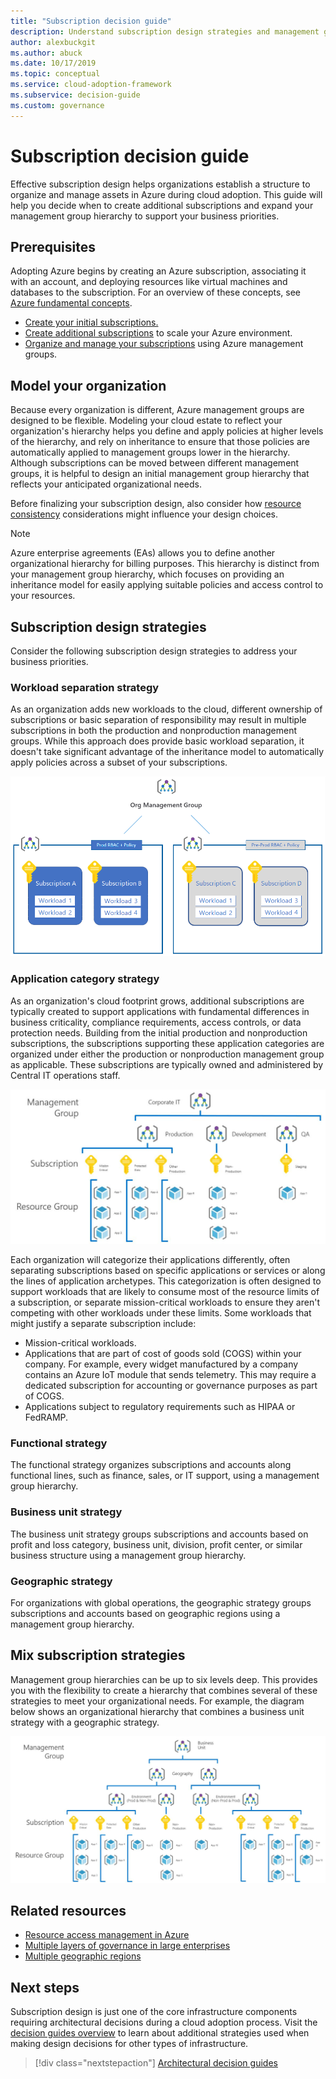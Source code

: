 ```yaml
---
title: "Subscription decision guide"
description: Understand subscription design strategies and management group hierarchy to organize your Azure assets.
author: alexbuckgit
ms.author: abuck
ms.date: 10/17/2019
ms.topic: conceptual
ms.service: cloud-adoption-framework
ms.subservice: decision-guide
ms.custom: governance
---
```


# Subscription decision guide

Effective subscription design helps organizations establish a structure to organize and manage assets in Azure during cloud adoption. This guide will help you decide when to create additional subscriptions and expand your management group hierarchy to support your business priorities.

## Prerequisites

Adopting Azure begins by creating an Azure subscription, associating it with an account, and deploying resources like virtual machines and databases to the subscription. For an overview of these concepts, see [Azure fundamental concepts](../../ready/considerations/fundamental-concepts.md).

- [Create your initial subscriptions.](../../ready/azure-best-practices/initial-subscriptions.md)
- [Create additional subscriptions](../../ready/azure-best-practices/scale-subscriptions.md) to scale your Azure environment.
- [Organize and manage your subscriptions](../../ready/azure-best-practices/organize-subscriptions.md) using Azure management groups.

## Model your organization

Because every organization is different, Azure management groups are designed to be flexible. Modeling your cloud estate to reflect your organization's hierarchy helps you define and apply policies at higher levels of the hierarchy, and rely on inheritance to ensure that those policies are automatically applied to management groups lower in the hierarchy. Although subscriptions can be moved between different management groups, it is helpful to design an initial management group hierarchy that reflects your anticipated organizational needs.

Before finalizing your subscription design, also consider how [resource consistency](../resource-consistency/index.md) considerations might influence your design choices.

> [!NOTE]
> Azure enterprise agreements (EAs) allows you to define another organizational hierarchy for billing purposes. This hierarchy is distinct from your management group hierarchy, which focuses on providing an inheritance model for easily applying suitable policies and access control to your resources.

## Subscription design strategies

Consider the following subscription design strategies to address your business priorities.

### Workload separation strategy

As an organization adds new workloads to the cloud, different ownership of subscriptions or basic separation of responsibility may result in multiple subscriptions in both the production and nonproduction management groups. While this approach does provide basic workload separation, it doesn't take significant advantage of the inheritance model to automatically apply policies across a subset of your subscriptions.

![Workload separation strategy](../../_images/ready/management-group-hierarchy-v2.png)

### Application category strategy

As an organization's cloud footprint grows, additional subscriptions are typically created to support applications with fundamental differences in business criticality, compliance requirements, access controls, or data protection needs. Building from the initial production and nonproduction subscriptions, the subscriptions supporting these application categories are organized under either the production or nonproduction management group as applicable. These subscriptions are typically owned and administered by Central IT operations staff.

![Application category strategy](../../_images\decision-guides\decision-guide-subscriptions-hierarchy.png)

Each organization will categorize their applications differently, often separating subscriptions based on specific applications or services or along the lines of application archetypes. This categorization is often designed to support workloads that are likely to consume most of the resource limits of a subscription, or separate mission-critical workloads to ensure they aren't competing with other workloads under these limits. Some workloads that might justify a separate subscription include:

- Mission-critical workloads.
- Applications that are part of cost of goods sold (COGS) within your company. For example, every widget manufactured by a company contains an Azure IoT module that sends telemetry. This may require a dedicated subscription for accounting or governance purposes as part of COGS.
- Applications subject to regulatory requirements such as HIPAA or FedRAMP.

### Functional strategy

The functional strategy organizes subscriptions and accounts along functional lines, such as finance, sales, or IT support, using a management group hierarchy.

### Business unit strategy

The business unit strategy groups subscriptions and accounts based on profit and loss category, business unit, division, profit center, or similar business structure using a management group hierarchy.

### Geographic strategy

For organizations with global operations, the geographic strategy groups subscriptions and accounts based on geographic regions using a management group hierarchy.

## Mix subscription strategies

Management group hierarchies can be up to six levels deep. This provides you with the flexibility to create a hierarchy that combines several of these strategies to meet your organizational needs. For example, the diagram below shows an organizational hierarchy that combines a business unit strategy with a geographic strategy.

![Mixed subscription strategy](../../_images\decision-guides\decision-guide-subscriptions-hierarchy-mixed.png)

## Related resources

- [Resource access management in Azure](../../govern/resource-consistency/resource-access-management.md)
- [Multiple layers of governance in large enterprises](../../govern/guides/complex/multiple-layers-of-governance.md)
- [Multiple geographic regions](../../migrate/azure-best-practices/multiple-regions.md)

## Next steps

Subscription design is just one of the core infrastructure components requiring architectural decisions during a cloud adoption process. Visit the [decision guides overview](../index.md) to learn about additional strategies used when making design decisions for other types of infrastructure.

> [!div class="nextstepaction"]
> [Architectural decision guides](../index.md)
